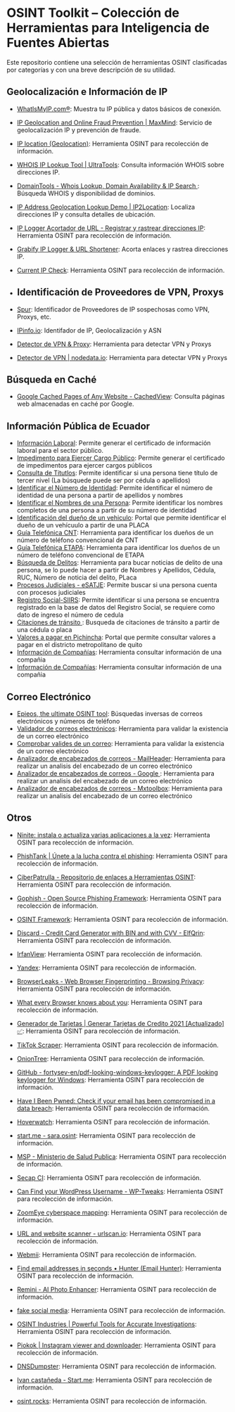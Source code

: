 # OSINT Toolkit – Colección de Herramientas para Inteligencia de Fuentes Abiertas

Este repositorio contiene una selección de herramientas OSINT clasificadas por categorías y con una breve descripción de su utilidad.

## Geolocalización e Información de IP
- [WhatIsMyIP.com®](https://www.whatismyip.com/es/): Muestra tu IP pública y datos básicos de conexión.
- [IP Geolocation and Online Fraud Prevention | MaxMind](https://www.maxmind.com/en/home): Servicio de geolocalización IP y prevención de fraude.
- [IP location (Geolocation)](https://www.iplocation.net/): Herramienta OSINT para recolección de información.
- [WHOIS IP Lookup Tool | UltraTools](https://www.ultratools.com/tools/ipWhoisLookup): Consulta información WHOIS sobre direcciones IP.
- [DomainTools - Whois Lookup, Domain Availability & IP Search ](https://whois.domaintools.com/): Búsqueda WHOIS y disponibilidad de dominios.
- [IP Address Geolocation Lookup Demo | IP2Location](https://ip2location.com/demo/200.107.15.222): Localiza direcciones IP y consulta detalles de ubicación.
- [IP Logger Acortador de URL - Registrar y rastrear direcciones IP](https://iplogger.org/es/): Herramienta OSINT para recolección de información.
- [Grabify IP Logger & URL Shortener](https://grabify.link/?__cf_chl_jschl_tk__=pmd_78bd30abf4381f70506b789965ac8eaffdf6bdf8-1627744065-0-gqNtZGzNAg2jcnBszQii): Acorta enlaces y rastrea direcciones IP.
- [Current IP Check](http://checkip.dyndns.org/): Herramienta OSINT para recolección de información.

- ## Identificación de Proveedores de VPN, Proxys
- [Spur](https://spur.us/context/89.187.185.171): Identificador de Proveedores de IP sospechosas como VPN, Proxys, etc. 
- [IPinfo.io](https://ipinfo.io/products/proxy-vpn-detection-api): Identifador de IP, Geolocalización y ASN
- [Detector de VPN & Proxy](https://ip.teoh.io/vpn-detection): Herramienta para detectar VPN y Proxys
- [Detector de VPN | nodedata.io](https://nodedata.io/vpn-detection-test): Herramienta para detectar VPN y Proxys


## Búsqueda en Caché
- [Google Cached Pages of Any Website - CachedView](http://cachedview.com/): Consulta páginas web almacenadas en caché por Google.
  

## Información Pública de Ecuador
- [Información Laboral](https://sut.trabajo.gob.ec/contratos-web/mrl/contenido/certificado.xhtml): Permite generar el certificado de información laboral para el sector público.
- [Impedimento para Ejercer Cargo Público](https://calculadoras.trabajo.gob.ec/impedimento):  Permite generar el certificado de impedimentos para ejercer cargos públicos
- [Consulta de Títutlos](https://www.senescyt.gob.ec/web/guest/consultas): Permite identificar si una persona tiene título de tercer nivel (La búsquede puede ser por cédula o apellidos)
- [Identificar el Número de Identidad](https://srienlinea.sri.gob.ec/sri-en-linea/SriPagosWeb/ConsultaDeudasFirmesImpugnadas/Consultas/consultaDeudasFirmesImpugnadas): Permite identificar el número de identidad de una persona a partir de apellidos y nombres
- [Identificar el Nombres de una Persona](https://srienlinea.sri.gob.ec/sri-en-linea/SriPagosWeb/ConsultaDeudasFirmesImpugnadas/Consultas/consultaDeudasFirmesImpugnadas): Permite identificar los nombres completos de una persona a partir de su número de identidad
- [Identificación del dueño de un vehiculo](https://www.optar.com.ec/Optar.BPagos.Sri/PagoSriVehiculosAs.aspx): Portal que permite identificar el dueño de un vehícuulo a partir de una PLACA
- [Guía Telefónica CNT](https://www.micnt.com.ec/cntapp/guia104/php/guia_cntat.php?hflagsubmit=0&cmbcriterio=1): Herramienta para identificar los dueños de un número de teléfono convencional de CNT
- [Guía Telefónica ETAPA](https://www.etapa.net.ec/wp-content/uploads/2025/06/Guia-Telefonica-Cuenca-2025.pdf): Herramienta para identificar los dueños de un número de teléfono convencional de ETAPA
- [Búsqueda de Delitos](https://www.gestiondefiscalias.gob.ec/siaf/informacion/web/noticiasdelito/index.php): Herramienta para bucar noticias de delito de una persona, se lo puede hacer a partir de Nombres y Apellidos, Cédula, RUC, Número de noticia del delito, PLaca
- [Procesos Judiciales - eSATJE](http://consultas.funcionjudicial.gob.ec/informacionjudicial/public/informacion.jsf): Permite buscar si una persona cuenta con procesos judiciales 
- [Registro Social-SIIRS](https://siirs.registrosocial.gob.ec/pages/publico/busquedaPublica.jsf): Permite identificar si una persona se encuentra registrado en la base de datos del Registro Social, se requiere como dato de ingreso el número de cedula
- [Citaciones de tránsito ](https://consultaweb.ant.gob.ec/PortalWEB/paginas/clientes/clp_criterio_consulta.jsp): Busqueda de citaciones de tránsito a partir de una cédula o placa
- [Valores a pagar en Pichincha](https://www.amt.gob.ec/index.php/servicios/servicios-en-linea/consulta-tus-valores-a-pagar/): Portal que permite consultar valores a pagar en el districto metropolitano de quito
- [Información de Compañías](https://appscvsgen.supercias.gob.ec/consultaCompanias/societario/busquedaCompanias.jsf): Herramienta consultar información de una compañia
- [Información de Compañías](https://appscvsmovil.supercias.gob.ec/PortalInfor/consultaPrincipal.zul): Herramienta consultar información de una compañia 



## Correo Electrónico 
- [Epieos, the ultimate OSINT tool](https://epieos.com/): Búsquedas inversas de correos electrónicos y números de teléfono
- [Validador de correos electrónicos](https://domain-checker.valimail.com/dmarc/tabacarcen.com): Herramienta para validar la existencia de un correo electrónico
- [Comprobar valides de un correo](https://www.comprobarcorreo.com/): Herramienta para validar la existencia de un correo electrónico
- [Analizador de encabezados de correos - MailHeader](https://mailheader.org/): Herramienta para realizar un analisis del encabezado de un correo electrónico
- [Analizador de encabezados de correos - Google ](https://toolbox.googleapps.com/apps/messageheader/?lang=es): Herramienta para realizar un analisis del encabezado de un correo electrónico
- [Analizador de encabezados de correos - Mxtoolbox](https://mxtoolbox.com/EmailHeaders.aspx): Herramienta para realizar un analisis del encabezado de un correo electrónico




## Otros
- [Ninite: instala o actualiza varias aplicaciones a la vez](https://ninite.com/): Herramienta OSINT para recolección de información.
- [PhishTank | Únete a la lucha contra el phishing](http://phishtank.com/): Herramienta OSINT para recolección de información.
- [CiberPatrulla - Repositorio de enlaces a Herramientas OSINT](https://ciberpatrulla.com/links): Herramienta OSINT para recolección de información.
- [Gophish - Open Source Phishing Framework](https://getgophish.com/#features): Herramienta OSINT para recolección de información.
- [OSINT Framework](https://osintframework.com/): Herramienta OSINT para recolección de información.
- [Discard - Credit Card Generator with BIN and with CVV - ElfQrin](https://www.elfqrin.com/discard_credit_card_generator.php): Herramienta OSINT para recolección de información.
- [IrfanView](https://www.irfanview.com/): Herramienta OSINT para recolección de información.
- [Yandex](https://yandex.com/): Herramienta OSINT para recolección de información.
- [BrowserLeaks - Web Browser Fingerprinting - Browsing Privacy](https://browserleaks.com/): Herramienta OSINT para recolección de información.
- [What every Browser knows about you](https://webkay.robinlinus.com/): Herramienta OSINT para recolección de información.
- [Generador de Tarjetas | Generar Tarjetas de Credito 2021 [Actualizado] ✅](https://generadordetarjetas.org/): Herramienta OSINT para recolección de información.
- [TikTok Scraper](https://github.com/drawrowfly/tiktok-scraper): Herramienta OSINT para recolección de información.
- [OnionTree](https://oniontree.org/): Herramienta OSINT para recolección de información.
- [GitHub - fortysev-en/pdf-looking-windows-keylogger: A PDF looking keylogger for Windows](https://github.com/fortysev-en/pdf-looking-windows-keylogger): Herramienta OSINT para recolección de información.
- [Have I Been Pwned: Check if your email has been compromised in a data breach](https://haveibeenpwned.com/): Herramienta OSINT para recolección de información.
- [Hoverwatch](https://www.hoverwatch.com/es/): Herramienta OSINT para recolección de información.
- [start.me - sara.osint](https://start.me/p/onblLD/sara-osint): Herramienta OSINT para recolección de información.
- [MSP - Ministerio de Salud Publica](https://coresalud.msp.gob.ec/coresalud/app.php/publico/rpis/afiliacion/consulta): Herramienta OSINT para recolección de información.
- [Secap CI](http://si.secap.gob.ec/sisecap/servicioObtieneDatosRegistroCivil.php?num_doc=): Herramienta OSINT para recolección de información.
- [Can Find your WordPress Username - WP-Tweaks](https://www.wp-tweaks.com/hackers-can-find-your-wordpress-username/): Herramienta OSINT para recolección de información.
- [ZoomEye cyberspace mapping](https://www.zoomeye.org/): Herramienta OSINT para recolección de información.
- [URL and website scanner - urlscan.io](https://urlscan.io/): Herramienta OSINT para recolección de información.
- [Webmii](https://webmii.com/): Herramienta OSINT para recolección de información.
- [Find email addresses in seconds • Hunter (Email Hunter)](https://hunter.io/): Herramienta OSINT para recolección de información.
- [Remini - AI Photo Enhancer](https://remini.ai/): Herramienta OSINT para recolección de información.
- [fake social media](https://prankshit.com/index.php): Herramienta OSINT para recolección de información.
- [OSINT Industries | Powerful Tools for Accurate Investigations](https://www.osint.industries/): Herramienta OSINT para recolección de información.
- [Piokok | Instagram viewer and downloader](https://www.piokok.com/): Herramienta OSINT para recolección de información.

- [DNSDumpster](https://dnsdumpster.com/): Herramienta OSINT para recolección de información.
- [Ivan castañeda - Start.me](https://start.me/p/RnM8l5/ivan-castaneda): Herramienta OSINT para recolección de información.
- [osint.rocks](https://osint.rocks/): Herramienta OSINT para recolección de información.

